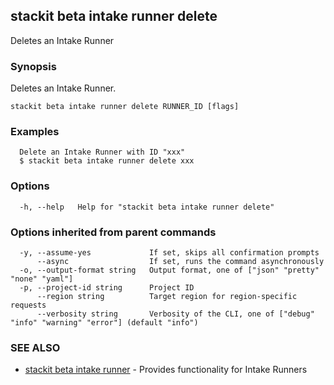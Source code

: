 ## stackit beta intake runner delete

Deletes an Intake Runner

### Synopsis

Deletes an Intake Runner.

```
stackit beta intake runner delete RUNNER_ID [flags]
```

### Examples

```
  Delete an Intake Runner with ID "xxx"
  $ stackit beta intake runner delete xxx
```

### Options

```
  -h, --help   Help for "stackit beta intake runner delete"
```

### Options inherited from parent commands

```
  -y, --assume-yes             If set, skips all confirmation prompts
      --async                  If set, runs the command asynchronously
  -o, --output-format string   Output format, one of ["json" "pretty" "none" "yaml"]
  -p, --project-id string      Project ID
      --region string          Target region for region-specific requests
      --verbosity string       Verbosity of the CLI, one of ["debug" "info" "warning" "error"] (default "info")
```

### SEE ALSO

* [stackit beta intake runner](./stackit_beta_intake_runner.md)	 - Provides functionality for Intake Runners

